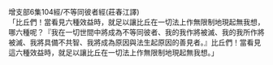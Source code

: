 增支部6集104經/不等同彼者經(莊春江譯)  
「比丘們！當看見六種效益時，就足以讓比丘在一切法上作無限制地現起無我想，哪六種呢？『我在一切世間中將成為不等同彼者、我的我作將被滅、我的我所作將被滅、我將具備不共智、我將成為原因與法生起原因的善見者。』比丘們！當看見這六種效益時，就足以讓比丘在一切法上作無限制地現起無我想。」  
  
  
